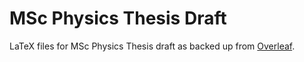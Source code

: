 # MSc Physics Thesis Draft

LaTeX files for MSc Physics Thesis draft as backed up from [Overleaf](http://overleaf.com).
